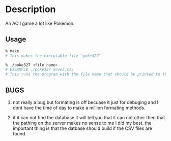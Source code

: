 # Description
An ACII game a lot like Pokemon.

## Usage

```zsh
% make
# This makes the executable file "poke327"

% ./poke327 <file name> 
# EXSAMPLE ./poke327 moves.csv
# This runs the program with the file name that should be printed to the screen
```

## BUGS
1) not really a bug but formating is off becuase it just for debuging and I dont have the time of day to make a million formating methods. 

2) if it can not find the database it will tell you that it can not other then that the pathing on the server makes no sense to me i did my best. the important thing is that the datbase should build if the CSV files are found.



